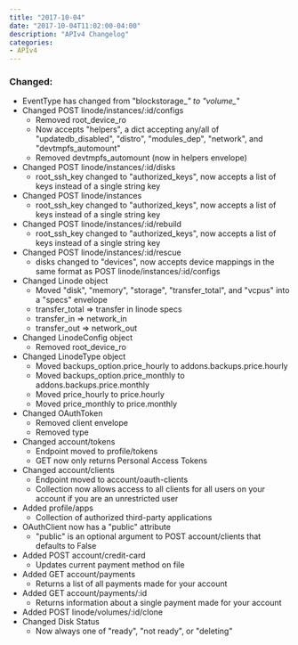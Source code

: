 ```yaml
---
title: "2017-10-04"
date: "2017-10-04T11:02:00-04:00"
description: "APIv4 Changelog"
categories:
- APIv4
---
```

### Changed:

* EventType has changed from "blockstorage_*" to "volume_*"
* Changed POST linode/instances/:id/configs
  * Removed root_device_ro
  * Now accepts "helpers", a dict accepting any/all of "updatedb_disabled", "distro", "modules_dep", "network", and "devtmpfs_automount"
  * Removed devtmpfs_automount (now in helpers envelope)
* Changed POST linode/instances/:id/disks
  * root_ssh_key changed to "authorized_keys", now accepts a list of keys instead of a single string key
* Changed POST linode/instances
  * root_ssh_key changed to "authorized_keys", now accepts a list of keys instead of a single string key
* Changed POST linode/instances/:id/rebuild
  * root_ssh_key changed to "authorized_keys", now accepts a list of keys instead of a single string key
* Changed POST linode/instances/:id/rescue
  * disks changed to "devices", now accepts device mappings in the same format as POST linode/instances/:id/configs
* Changed Linode object
  * Moved "disk", "memory", "storage", "transfer_total", and "vcpus" into a "specs" envelope
  * transfer_total => transfer in linode specs
  * transfer_in => network_in
  * transfer_out => network_out
* Changed LinodeConfig object
  * Removed root_device_ro
* Changed LinodeType object
  * Moved backups_option.price_hourly to addons.backups.price.hourly
  * Moved backups_option.price_monthly to addons.backups.price.monthly
  * Moved price_hourly to price.hourly
  * Moved price_monthly to price.monthly
* Changed OAuthToken
  * Removed client envelope
  * Removed type
* Changed account/tokens
  * Endpoint moved to profile/tokens
  * GET now only returns Personal Access Tokens
* Changed account/clients
  * Endpoint moved to account/oauth-clients
  * Collection now allows access to all clients for all users on your account if you are an unrestricted user
* Added profile/apps
  * Collection of authorized third-party applications
* OAuthClient now has a "public" attribute
  * "public" is an optional argument to POST account/clients that defaults to False
* Added POST account/credit-card
  * Updates current payment method on file
* Added GET account/payments
  * Returns a list of all payments made for your account
* Added GET account/payments/:id
  * Returns information about a single payment made for your account
* Added POST linode/volumes/:id/clone
* Changed Disk Status
  * Now always one of "ready", "not ready", or "deleting"